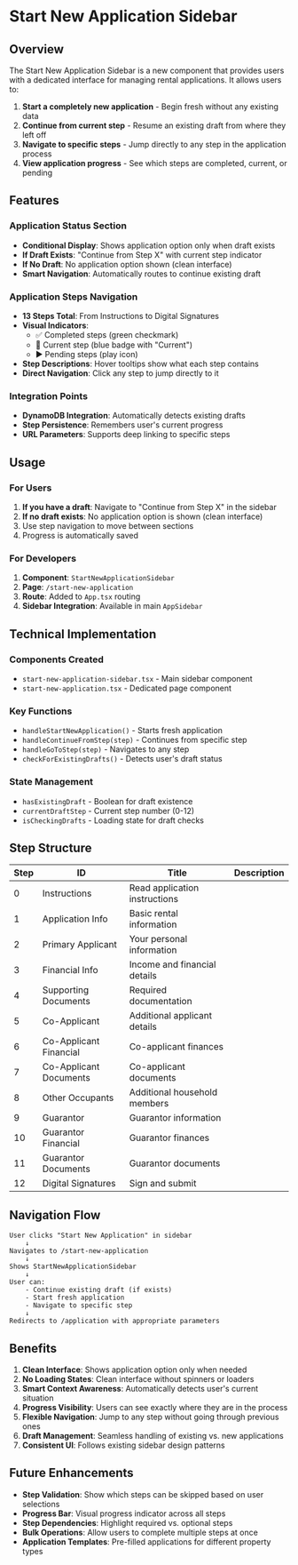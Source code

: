 # Start New Application Sidebar

## Overview

The Start New Application Sidebar is a new component that provides users with a dedicated interface for managing rental applications. It allows users to:

1. **Start a completely new application** - Begin fresh without any existing data
2. **Continue from current step** - Resume an existing draft from where they left off
3. **Navigate to specific steps** - Jump directly to any step in the application process
4. **View application progress** - See which steps are completed, current, or pending

## Features

### Application Status Section
- **Conditional Display**: Shows application option only when draft exists
- **If Draft Exists**: "Continue from Step X" with current step indicator
- **If No Draft**: No application option shown (clean interface)
- **Smart Navigation**: Automatically routes to continue existing draft

### Application Steps Navigation
- **13 Steps Total**: From Instructions to Digital Signatures
- **Visual Indicators**: 
  - ✅ Completed steps (green checkmark)
  - 🔵 Current step (blue badge with "Current")
  - ▶️ Pending steps (play icon)
- **Step Descriptions**: Hover tooltips show what each step contains
- **Direct Navigation**: Click any step to jump directly to it

### Integration Points
- **DynamoDB Integration**: Automatically detects existing drafts
- **Step Persistence**: Remembers user's current progress
- **URL Parameters**: Supports deep linking to specific steps

## Usage

### For Users
1. **If you have a draft**: Navigate to "Continue from Step X" in the sidebar
2. **If no draft exists**: No application option is shown (clean interface)
3. Use step navigation to move between sections
4. Progress is automatically saved

### For Developers
1. **Component**: `StartNewApplicationSidebar`
2. **Page**: `/start-new-application`
3. **Route**: Added to `App.tsx` routing
4. **Sidebar Integration**: Available in main `AppSidebar`

## Technical Implementation

### Components Created
- `start-new-application-sidebar.tsx` - Main sidebar component
- `start-new-application.tsx` - Dedicated page component

### Key Functions
- `handleStartNewApplication()` - Starts fresh application
- `handleContinueFromStep(step)` - Continues from specific step
- `handleGoToStep(step)` - Navigates to any step
- `checkForExistingDrafts()` - Detects user's draft status

### State Management
- `hasExistingDraft` - Boolean for draft existence
- `currentDraftStep` - Current step number (0-12)
- `isCheckingDrafts` - Loading state for draft checks

## Step Structure

| Step | ID | Title | Description |
|------|----|-------|-------------|
| 0 | Instructions | Read application instructions |
| 1 | Application Info | Basic rental information |
| 2 | Primary Applicant | Your personal information |
| 3 | Financial Info | Income and financial details |
| 4 | Supporting Documents | Required documentation |
| 5 | Co-Applicant | Additional applicant details |
| 6 | Co-Applicant Financial | Co-applicant finances |
| 7 | Co-Applicant Documents | Co-applicant documents |
| 8 | Other Occupants | Additional household members |
| 9 | Guarantor | Guarantor information |
| 10 | Guarantor Financial | Guarantor finances |
| 11 | Guarantor Documents | Guarantor documents |
| 12 | Digital Signatures | Sign and submit |

## Navigation Flow

```
User clicks "Start New Application" in sidebar
    ↓
Navigates to /start-new-application
    ↓
Shows StartNewApplicationSidebar
    ↓
User can:
    - Continue existing draft (if exists)
    - Start fresh application
    - Navigate to specific step
    ↓
Redirects to /application with appropriate parameters
```

## Benefits

1. **Clean Interface**: Shows application option only when needed
2. **No Loading States**: Clean interface without spinners or loaders
3. **Smart Context Awareness**: Automatically detects user's current situation
4. **Progress Visibility**: Users can see exactly where they are in the process
5. **Flexible Navigation**: Jump to any step without going through previous ones
6. **Draft Management**: Seamless handling of existing vs. new applications
7. **Consistent UI**: Follows existing sidebar design patterns

## Future Enhancements

- **Step Validation**: Show which steps can be skipped based on user selections
- **Progress Bar**: Visual progress indicator across all steps
- **Step Dependencies**: Highlight required vs. optional steps
- **Bulk Operations**: Allow users to complete multiple steps at once
- **Application Templates**: Pre-filled applications for different property types
